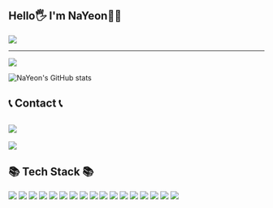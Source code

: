 ## Hello🖐 I'm NaYeon🌱🐣

<img src="https://capsule-render.vercel.app/api?type=waving&color=timeGradient&height=300&section=header&text=Welcome%20to%20NaYeon's%20GitHub%20👋&animation=twinkling&fontSize=52" />

---

<a href="https://github.com/qkrskdusdlqslek"><img src="https://hits.seeyoufarm.com/api/count/incr/badge.svg?url=https%3A%2F%2Fgithub.com%2Fqkrskdusdlqslek&count_bg=%23DD2476&title_bg=%23000000&icon=github.svg&icon_color=%23DD2476&title=GitHub&edge_flat=false"/></a>

![NaYeon's GitHub stats](https://github-readme-stats.vercel.app/api?username=qkrskdusdlqslek&show_icons=true&theme=radical)





📞 Contact 📞
---
<a href="https://www.naver.com/"><img src="https://hits.seeyoufarm.com/api/count/incr/badge.svg?url=https%3A%2F%2Fwww.naver.com&count_bg=%23DF3B68&title_bg=%23000000&icon=gmail.svg&icon_color=%23F71F63&title=qkrskdus7979%40naver.com&edge_flat=false"/></a>
---

<div align = "left">
  <a href="https://github.com/anuraghazra/github-readme-stats">
    <img align="center" src="https://github-readme-stats.vercel.app/api/top-langs?username=qkrskdusdlqslek&layout=compact&langs_count=10&bg_color=45,dd5e89,f7bb97&title_color=ffffff&text_color=ffffff&hide_border=False" />
  </a>
</div>


📚 Tech Stack 📚
---
<img src="https://img.shields.io/badge/Python-F7DF1E?style=for-the-badge&logo=Python&logoColor=black"/> <img src="https://img.shields.io/badge/C-F2A300?style=for-the-badge&logo=C&logoColor=black"/>  <img src="https://img.shields.io/badge/C++(CPP)-0060F2?style=for-the-badge&logo=C++&logoColor=black"/> <img src="https://img.shields.io/badge/CSharp-669C4D?style=for-the-badge&logo=&logoColor="/>   <img src="https://img.shields.io/badge/Database-F20055?style=for-the-badge&logo=&logoColor="/> <img src="https://img.shields.io/badge/Algorithm-C4B4E8?style=for-the-badge&logo=the algorithms&logoColor=black"/> <img src="https://img.shields.io/badge/WPF-E8B4B4?style=for-the-badge&logo=&logoColor="/> <img src="https://img.shields.io/badge/Network-Programming-B4C7E8?style=for-the-badge&logo=&logoColor="/> <img src="https://img.shields.io/badge/openhardware-platforms-634141?style=for-the-badge&logo=&logoColor="/> <img src="https://img.shields.io/badge/Visual Studio 2022-9A31DE?style=for-the-badge&logo=&logoColor="/>  <img src="https://img.shields.io/badge/SQL Server Management Studio 20-17930A?style=for-the-badge&logo=&logoColor="/>   <img src="https://img.shields.io/badge/Qt Designer-6FDA64?style=for-the-badge&logo=Qt&logoColor=black"/>  <img src="https://img.shields.io/badge/HTML-F46767?style=for-the-badge&logo=&logoColor="/>  <img src="https://img.shields.io/badge/ASP.NET-7D0096?style=for-the-badge&logo=&logoColor="/>  <img src="https://img.shields.io/badge/Raspberry Pi-961F00?style=for-the-badge&logo=Raspberry Pi&logoColor=black"/>  <img src="https://img.shields.io/badge/PuTTY-FF0071?style=for-the-badge&logo=&logoColor="/>  <img src="https://img.shields.io/badge/RealVNC Viewer-0083FF?style=for-the-badge&logo=&logoColor="/>    




<!--
**qkrskdusdlqslek/qkrskdusdlqslek** is a ✨ _special_ ✨ repository because its `README.md` (this file) appears on your GitHub profile.

Here are some ideas to get you started:

- 🔭 I’m currently working on ...
- 🌱 I’m currently learning ...
- 👯 I’m looking to collaborate on ...
- 🤔 I’m looking for help with ...
- 💬 Ask me about ...
- 📫 How to reach me: ...
- 😄 Pronouns: ...
- ⚡ Fun fact: ...
-->
